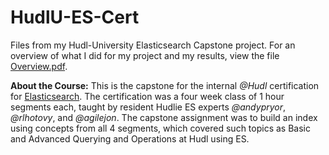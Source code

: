 # HudlU-ES-Cert
Files from my Hudl-University Elasticsearch Capstone project. For an overview of what I did for my project and my results, view the file [Overview.pdf](https://github.com/valbooth28/HudlU-ES-Cert/blob/master/Overview.pdf).

**About the Course:**
This is the capstone for the internal *@Hudl* certification for [Elasticsearch](https://www.elastic.co/). The certification was a four week class of 1 hour segments each, taught by resident Hudlie ES experts *@andypryor*, *@rlhotovy*, and *@agilejon*. The capstone assignment was to build an index using concepts from all 4 segments, which covered such topics as Basic and Advanced Querying and Operations at Hudl using ES.
